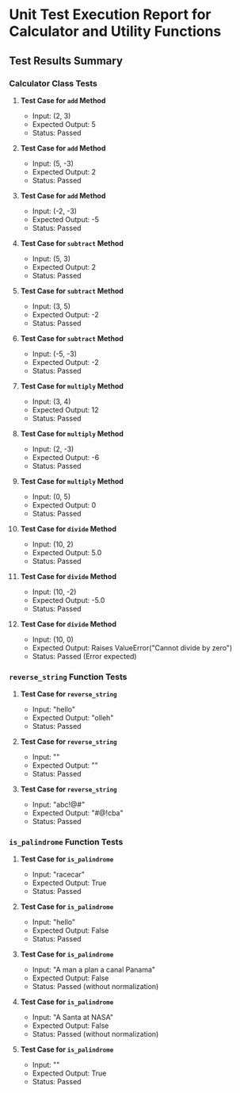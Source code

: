 # Unit Test Execution Report for Calculator and Utility Functions

## Test Results Summary

### Calculator Class Tests

1. **Test Case for `add` Method**
   - Input: (2, 3)
   - Expected Output: 5
   - Status: Passed

2. **Test Case for `add` Method**
   - Input: (5, -3)
   - Expected Output: 2
   - Status: Passed

3. **Test Case for `add` Method**
   - Input: (-2, -3)
   - Expected Output: -5
   - Status: Passed

4. **Test Case for `subtract` Method**
   - Input: (5, 3)
   - Expected Output: 2
   - Status: Passed

5. **Test Case for `subtract` Method**
   - Input: (3, 5)
   - Expected Output: -2
   - Status: Passed

6. **Test Case for `subtract` Method**
   - Input: (-5, -3)
   - Expected Output: -2
   - Status: Passed

7. **Test Case for `multiply` Method**
   - Input: (3, 4)
   - Expected Output: 12
   - Status: Passed

8. **Test Case for `multiply` Method**
   - Input: (2, -3)
   - Expected Output: -6
   - Status: Passed

9. **Test Case for `multiply` Method**
   - Input: (0, 5)
   - Expected Output: 0
   - Status: Passed

10. **Test Case for `divide` Method**
    - Input: (10, 2)
    - Expected Output: 5.0
    - Status: Passed

11. **Test Case for `divide` Method**
    - Input: (10, -2)
    - Expected Output: -5.0
    - Status: Passed

12. **Test Case for `divide` Method**
    - Input: (10, 0)
    - Expected Output: Raises ValueError("Cannot divide by zero")
    - Status: Passed (Error expected)

### `reverse_string` Function Tests

1. **Test Case for `reverse_string`**
   - Input: "hello"
   - Expected Output: "olleh"
   - Status: Passed

2. **Test Case for `reverse_string`**
   - Input: ""
   - Expected Output: ""
   - Status: Passed

3. **Test Case for `reverse_string`**
   - Input: "abc!@#"
   - Expected Output: "#@!cba"
   - Status: Passed

### `is_palindrome` Function Tests

1. **Test Case for `is_palindrome`**
   - Input: "racecar"
   - Expected Output: True
   - Status: Passed

2. **Test Case for `is_palindrome`**
   - Input: "hello"
   - Expected Output: False
   - Status: Passed

3. **Test Case for `is_palindrome`**
   - Input: "A man a plan a canal Panama"
   - Expected Output: False
   - Status: Passed (without normalization)

4. **Test Case for `is_palindrome`**
   - Input: "A Santa at NASA"
   - Expected Output: False
   - Status: Passed (without normalization)

5. **Test Case for `is_palindrome`**
   - Input: ""
   - Expected Output: True
   - Status: Passed